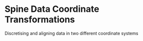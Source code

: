 # Spine Data Coordinate Transformations
 Discretising and aligning data in two different coordinate systems
